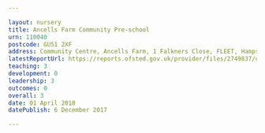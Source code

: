 ```yaml
---

layout: nursery
title: Ancells Farm Community Pre-school
urn: 110040
postcode: GU51 2XF
address: Community Centre, Ancells Farm, 1 Falkners Close, FLEET, Hampshire, GU51 2XF
latestReportUrl: https://reports.ofsted.gov.uk/provider/files/2749837/urn/110040.pdf
teaching: 3
development: 0
leadership: 3
outcomes: 0
overall: 3
date: 01 April 2018 
datePublish: 6 December 2017

---
```

